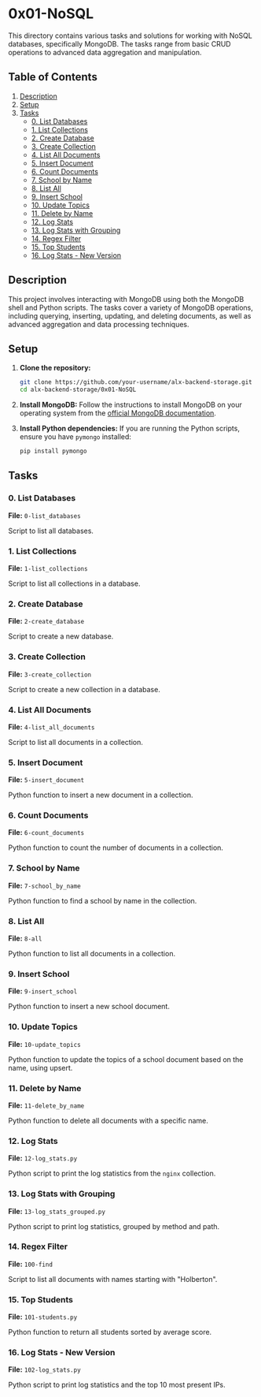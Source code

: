 # 0x01-NoSQL

This directory contains various tasks and solutions for working with NoSQL databases, specifically MongoDB. The tasks range from basic CRUD operations to advanced data aggregation and manipulation.

## Table of Contents

1. [Description](#description)
2. [Setup](#setup)
3. [Tasks](#tasks)
    - [0. List Databases](#0-list-databases)
    - [1. List Collections](#1-list-collections)
    - [2. Create Database](#2-create-database)
    - [3. Create Collection](#3-create-collection)
    - [4. List All Documents](#4-list-all-documents)
    - [5. Insert Document](#5-insert-document)
    - [6. Count Documents](#6-count-documents)
    - [7. School by Name](#7-school-by-name)
    - [8. List All](#8-list-all)
    - [9. Insert School](#9-insert-school)
    - [10. Update Topics](#10-update-topics)
    - [11. Delete by Name](#11-delete-by-name)
    - [12. Log Stats](#12-log-stats)
    - [13. Log Stats with Grouping](#13-log-stats-with-grouping)
    - [14. Regex Filter](#14-regex-filter)
    - [15. Top Students](#15-top-students)
    - [16. Log Stats - New Version](#16-log-stats---new-version)

## Description

This project involves interacting with MongoDB using both the MongoDB shell and Python scripts. The tasks cover a variety of MongoDB operations, including querying, inserting, updating, and deleting documents, as well as advanced aggregation and data processing techniques.

## Setup

1. **Clone the repository:**
    ```sh
    git clone https://github.com/your-username/alx-backend-storage.git
    cd alx-backend-storage/0x01-NoSQL
    ```

2. **Install MongoDB:**
    Follow the instructions to install MongoDB on your operating system from the [official MongoDB documentation](https://docs.mongodb.com/manual/installation/).

3. **Install Python dependencies:**
    If you are running the Python scripts, ensure you have `pymongo` installed:
    ```sh
    pip install pymongo
    ```

## Tasks

### 0. List Databases
**File:** `0-list_databases`

Script to list all databases.

### 1. List Collections
**File:** `1-list_collections`

Script to list all collections in a database.

### 2. Create Database
**File:** `2-create_database`

Script to create a new database.

### 3. Create Collection
**File:** `3-create_collection`

Script to create a new collection in a database.

### 4. List All Documents
**File:** `4-list_all_documents`

Script to list all documents in a collection.

### 5. Insert Document
**File:** `5-insert_document`

Python function to insert a new document in a collection.

### 6. Count Documents
**File:** `6-count_documents`

Python function to count the number of documents in a collection.

### 7. School by Name
**File:** `7-school_by_name`

Python function to find a school by name in the collection.

### 8. List All
**File:** `8-all`

Python function to list all documents in a collection.

### 9. Insert School
**File:** `9-insert_school`

Python function to insert a new school document.

### 10. Update Topics
**File:** `10-update_topics`

Python function to update the topics of a school document based on the name, using upsert.

### 11. Delete by Name
**File:** `11-delete_by_name`

Python function to delete all documents with a specific name.

### 12. Log Stats
**File:** `12-log_stats.py`

Python script to print the log statistics from the `nginx` collection.

### 13. Log Stats with Grouping
**File:** `13-log_stats_grouped.py`

Python script to print log statistics, grouped by method and path.

### 14. Regex Filter
**File:** `100-find`

Script to list all documents with names starting with "Holberton".

### 15. Top Students
**File:** `101-students.py`

Python function to return all students sorted by average score.

### 16. Log Stats - New Version
**File:** `102-log_stats.py`

Python script to print log statistics and the top 10 most present IPs.

